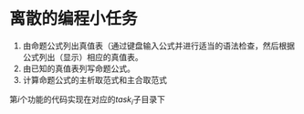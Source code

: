 # 离散的编程小任务

1. 由命题公式列出真值表（通过键盘输入公式并进行适当的语法检查，然后根据公式列出（显示）相应的真值表。
2. 由已知的真值表列写命题公式。
3. 计算命题公式的主析取范式和主合取范式

 第$i$个功能的代码实现在对应的$task_i$子目录下